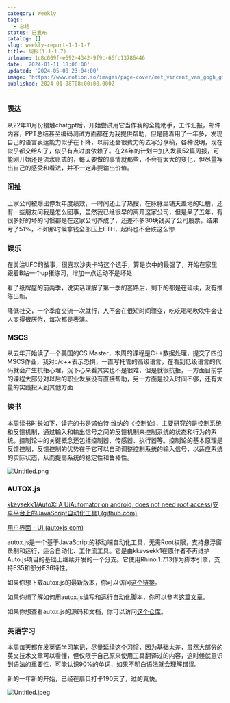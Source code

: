 ```yaml
---
category: Weekly
tags:
  - 总结
status: 已发布
catalog: []
slug: weekly-report-1-1-1-7
title: 周报(1.1-1.7)
urlname: 1c8c009f-e692-4342-9f9c-66fc13786446
date: '2024-01-11 18:06:00'
updated: '2024-05-08 23:04:00'
image: 'https://www.notion.so/images/page-cover/met_vincent_van_gogh_ginoux.jpg'
published: 2024-01-08T08:00:00.000Z
---
```


### 表达


从22年11月份接触chatgpt后，开始尝试用它当作我的全能助手，工作汇报，邮件内容，PPT总结甚至编码测试方面都在为我提供帮助，但是随着用了一年多，发现自己的语言表达能力似乎在下降，以前还会很费力的去写分享稿，各种说明，现在似乎都交给AI了，似乎有点过度依赖了。在24年的计划中加入发表52篇周报，可能刚开始还是流水账式的，每天要做的事情就那些，不会有太大的变化，但尽量写出自己的感受和看法，并不一定非要输出价值。


### 闲扯


上家公司被爆出停发年度绩效，一时间还上了热搜，在脉脉里铺天盖地的吐槽，还有一些朋友问我是怎么回事，虽然我已经很早的离开这家公司，但是呆了五年，有很多好的坏的习惯都是在这家公司养成了，还差不多30块钱买了公司股票，结果亏了51%，不如那时候拿钱全部压上ETH，起码也不会跌这么惨


### 娱乐


在关注UFC的战事，很喜欢沙夫卡特这个选手，算是次中的最强了，开始在家里跟着B站一个up猪练习，增加一点运动不是坏处


看了纸牌屋的前两季，说实话理解了第一季的套路后，剩下的都是在延续，没有推陈出新。


降低社交，一个季度交流一次就行，人不会在很短时间骤变，吃吃喝喝吹吹牛会让人变得很厌倦，每次都是表演。


### MSCS


从去年开始读了一个美国的CS Master，本周的课程是C++数据处理，提交了四份MSCS作业，我对c/c++表示恐惧，一直写托管的高级语言，在看到低级语言的代码就会产生抗拒心理，沉下心来看其实也不是很难，但是就很抗拒，一方面目前学的课程大部分对以后的职业发展没有直接帮助，另一方面是投入时间不够，还有大量的实践投入到其他方面


### 读书


本周读书时长如下，读完的书是诺伯特·维纳的《控制论》，主要研究的是控制系统和反馈机制，通过输入和输出信号之间的反馈机制来控制系统的状态和行为的系统。控制论中的关键概念还包括控制器、传感器、执行器等。控制论的基本原理是反馈控制，反馈控制的优势在于它可以自动调整控制系统的输入信号，以适应系统的实际状态，从而提高系统的稳定性和鲁棒性。


![Untitled.png](https://prod-files-secure.s3.us-west-2.amazonaws.com/5d24fe63-e567-4804-86f9-9fdc62e13082/4d744901-b410-4924-8554-36cce6e9aab7/Untitled.png?X-Amz-Algorithm=AWS4-HMAC-SHA256&X-Amz-Content-Sha256=UNSIGNED-PAYLOAD&X-Amz-Credential=ASIAZI2LB466VGSHB3NJ%2F20250323%2Fus-west-2%2Fs3%2Faws4_request&X-Amz-Date=20250323T213300Z&X-Amz-Expires=3600&X-Amz-Security-Token=IQoJb3JpZ2luX2VjEIT%2F%2F%2F%2F%2F%2F%2F%2F%2F%2FwEaCXVzLXdlc3QtMiJIMEYCIQCsfkdW89uBQH8%2B%2Fx9nEfBj5rl6sfbR%2FchT8NAK73BXMgIhAJUte07f9%2Fju5CrNKm1AaxEn%2BfrBzLMgAYHENXCaXrmzKogECN3%2F%2F%2F%2F%2F%2F%2F%2F%2F%2FwEQABoMNjM3NDIzMTgzODA1Igxoa6fxs4SpHk3LQ5Aq3APJOcuZD6LZMlaOhvNTEBnM694D3bZje1IDkda0VyepchxKXn3vCxVotzrd%2FqXgk5n22qjTydE0Fg4GFFmxXk8GZQjVJEuv2AwWuLVT1H21uPagDxvLa0PSssebIvf8%2BkxnNHQEAg0NDXa1qTTv8UmaiaSQp2kuTCPP35nAnPpyBw4soHJ9aUSkfZknrRE8i4Z%2BlZSL4xjMipklVAfdMA3L1GWH7XKnD0DhnDEubLAr7v9frHiE7sRccj3i7Eu38zn3k961UVqNF52dn78jz9eeBG14xkTTFF1Bsu17FsWmysIOvvyiJetyujt0ItKs%2B4rabrwu6nUO1bhoslcW%2BPRZ6Z6Xjae2B%2BaKTkGbMMS%2BSs3mLqStBlHSM4ggoVpO0mgZkt4Vb1Z9OEUeiuUipABVpyRqDBX%2FLoiP59ORjqurxvmYZCp%2FtTw2PE5Efxo7rJprDk2OXNuYSyaZ0QdRBGCFg%2Ba6kjVl%2B30RWVX%2B27sMtTTCFz78073Ev0ESqI0xJKMKuD27V3ZuvH2fcIbLbkpQ%2B7rSbp0auwd9x1Z2QwQs0qCzlOsrYIg06MoLAH19bM7%2F2fZJR8ZaML4kepniy30fy2xj1wh7vsw4tF8HXxXX73YrrwlBcfXvhtZyAjDIyYG%2FBjqkAbnnXPkPKve%2Bhl0WMTNIJ79z8StskQreYY55HuLEY%2FmEQhvZ9n8XmWXuAifHTaPG8%2BekNBGi89FkuJNd%2FcByH1XkEd9tz7VqQQ0MdexImOiA5vjH3LL6yIH%2BPHHKgx7Qs0VNp9x7t4t5zFMDSLl9saVMC3rUu8CrdSRrp45U448erU2XCNLvLNZ4NLHqUWttSCSkKoPLEvuItA8d7NERskLDHGnm&X-Amz-Signature=9d1c5cc947b9af3ba98f6372e22c7a655baaa316c11b5c5da9313eca3ef1a180&X-Amz-SignedHeaders=host&x-id=GetObject)


### AUTOX.js


[kkevsekk1/AutoX: A UiAutomator on android, does not need root access(安卓平台上的JavaScript自动化工具) (github.com)](https://github.com/kkevsekk1/AutoX)


[用户界面 - UI (autoxjs.com)](http://doc.autoxjs.com/#/ui)


autox.js是一个基于JavaScript的移动端自动化工具，无需Root权限，支持悬浮窗录制和运行，适合自动化、工作流工具。它是由kkevsekk1在原作者不再维护Auto.js项目的基础上继续开发的一个分支。它使用Rhino 1.7.13作为脚本引擎，支持ES5和部分ES6特性。


如果你想下载autox.js的最新版本，你可以访问[这个链接](https://github.com/kkevsekk1/AutoX/releases)。


如果你想了解如何用autox.js编写和运行自动化脚本，你可以参考[这篇文章](https://www.cnblogs.com/ghj1976/p/autoxjs.html)。


如果你想查看autox.js的源码和文档，你可以访问[这个仓库](https://github.com/kkevsekk1/AutoX)。


### 英语学习


本周每天都在发英语学习笔记，尽量延续这个习惯，因为基础太差，虽然大部分的英文技术文章可以看懂，但仅限于自己原来使用工具翻译过的内容，这时候就意识到语法的重要性，可能认识90%的单词，如果不明白语法就会理解错误。


新的一年新的开始，已经在扇贝打卡190天了，过的真快。


![Untitled.jpeg](https://prod-files-secure.s3.us-west-2.amazonaws.com/5d24fe63-e567-4804-86f9-9fdc62e13082/c04d3014-4bd3-4142-a613-19220f0a3512/Untitled.jpeg?X-Amz-Algorithm=AWS4-HMAC-SHA256&X-Amz-Content-Sha256=UNSIGNED-PAYLOAD&X-Amz-Credential=ASIAZI2LB466VGSHB3NJ%2F20250323%2Fus-west-2%2Fs3%2Faws4_request&X-Amz-Date=20250323T213300Z&X-Amz-Expires=3600&X-Amz-Security-Token=IQoJb3JpZ2luX2VjEIT%2F%2F%2F%2F%2F%2F%2F%2F%2F%2FwEaCXVzLXdlc3QtMiJIMEYCIQCsfkdW89uBQH8%2B%2Fx9nEfBj5rl6sfbR%2FchT8NAK73BXMgIhAJUte07f9%2Fju5CrNKm1AaxEn%2BfrBzLMgAYHENXCaXrmzKogECN3%2F%2F%2F%2F%2F%2F%2F%2F%2F%2FwEQABoMNjM3NDIzMTgzODA1Igxoa6fxs4SpHk3LQ5Aq3APJOcuZD6LZMlaOhvNTEBnM694D3bZje1IDkda0VyepchxKXn3vCxVotzrd%2FqXgk5n22qjTydE0Fg4GFFmxXk8GZQjVJEuv2AwWuLVT1H21uPagDxvLa0PSssebIvf8%2BkxnNHQEAg0NDXa1qTTv8UmaiaSQp2kuTCPP35nAnPpyBw4soHJ9aUSkfZknrRE8i4Z%2BlZSL4xjMipklVAfdMA3L1GWH7XKnD0DhnDEubLAr7v9frHiE7sRccj3i7Eu38zn3k961UVqNF52dn78jz9eeBG14xkTTFF1Bsu17FsWmysIOvvyiJetyujt0ItKs%2B4rabrwu6nUO1bhoslcW%2BPRZ6Z6Xjae2B%2BaKTkGbMMS%2BSs3mLqStBlHSM4ggoVpO0mgZkt4Vb1Z9OEUeiuUipABVpyRqDBX%2FLoiP59ORjqurxvmYZCp%2FtTw2PE5Efxo7rJprDk2OXNuYSyaZ0QdRBGCFg%2Ba6kjVl%2B30RWVX%2B27sMtTTCFz78073Ev0ESqI0xJKMKuD27V3ZuvH2fcIbLbkpQ%2B7rSbp0auwd9x1Z2QwQs0qCzlOsrYIg06MoLAH19bM7%2F2fZJR8ZaML4kepniy30fy2xj1wh7vsw4tF8HXxXX73YrrwlBcfXvhtZyAjDIyYG%2FBjqkAbnnXPkPKve%2Bhl0WMTNIJ79z8StskQreYY55HuLEY%2FmEQhvZ9n8XmWXuAifHTaPG8%2BekNBGi89FkuJNd%2FcByH1XkEd9tz7VqQQ0MdexImOiA5vjH3LL6yIH%2BPHHKgx7Qs0VNp9x7t4t5zFMDSLl9saVMC3rUu8CrdSRrp45U448erU2XCNLvLNZ4NLHqUWttSCSkKoPLEvuItA8d7NERskLDHGnm&X-Amz-Signature=3911d2ec62456b4eb484d67d070f8c82f5ef341632bccec1a84b23ea5faf1af4&X-Amz-SignedHeaders=host&x-id=GetObject)

